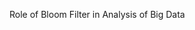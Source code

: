 
Role of Bloom Filter in Analysis of Big Data
<!--stackedit_data:
eyJoaXN0b3J5IjpbNDUwNjk4OTcyLDExODM0NTIzNDgsLTE4OT
U5ODk1NTEsMjExNzgxMjg4MSwxNTA1MjcwMjk2LC0xOTY4Njcx
NzMsLTYzNzMzNjAwNiwtODIyODE4MjQwLC0yMDczMzU0Njc4LD
EyNTc5MTM3NjgsLTczNDI2MzE5MywxNzE3MjE5Nzc0LC05Mzk3
MzYxNTgsLTEwMDk2NDUwMTMsLTc5MjA5ODkwMiwtMTYxNjYyOD
gxNiwtMTAyODA2MjkyNSwxODAzMzU0NTI2LC00MjY3NTk2ODMs
LTEyNTcxMDEwMzVdfQ==
-->